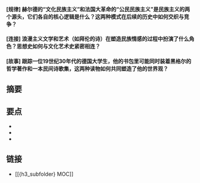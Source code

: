 #### [规律] 赫尔德的“文化民族主义”和法国大革命的“公民民族主义”是民族主义的两个源头，它们各自的核心逻辑是什么？这两种模式在后续的历史中如何交织与竞争？


#### [连接] 浪漫主义文学和艺术（如拜伦的诗）在塑造民族情感的过程中扮演了什么角色？思想史如何与文化艺术史紧密相连？


#### [故事] 跟踪一位19世纪30年代的德国大学生，他的书包里可能同时装着黑格尔的哲学著作和一本民间诗歌集，这两种读物如何共同塑造了他的世界观？


## 摘要


## 要点

- 
- 
- 

## 链接

- [[{h3_subfolder} MOC]]

